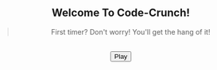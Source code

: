 <style>
#greet-text{
    text-align: center;
}

.play-container{
    text-align: center;
}

.greet-container{
    text-align: center;
}

#play-button{
    display: block;
    margin: auto;
}

#close-game{
    display: none;
    margin: auto;
    background-color: rgb(223, 109, 109);
}

#game-container{
    position: relative !important;
    --bg-color: #90fff0 !important;
    --bg-color-light: #ff00c8; 
    background: linear-gradient(-45deg, var(--bg-color), var(--bg-color-light), var(--bg-color), var(--bg-color-light));
    background-size: 1200% 1200% !important;
    animation: gradient 7s ease infinite !important;
    text-align: center;
    width: 480px;
    height: 480px;
    border-radius: 20px;
    margin: auto;
    display: none;
}
#timer-container{
  display: none;
}
#bar{
  margin-top: 40px;
  font-family: 'Fira Mono', monospace !important;
  border-collapse: collapse;
  width: 100%;
  border-radius: 0.75em;
  box-shadow: 0 0 0.5em #175178;
  padding: 10px 10px;
}
.bar-1 {
  margin-left: 10px;
  width: 150px;
  height: 80px;
  border-radius: 40px;
  background-color: #90fff0;
  color: #000000;
  border: #ffffff;
}
.bar-2{
  width: 150px;
  text-align: center;
  height: 120px;
  margin-left: 20px;
  border-radius: 40px;
  background-color: #ff00c8;
  color: #000000;
  border: #ffffff;
}
#game {
  justify-self: center;
  display: grid;
  grid-template-columns: repeat(4, 1fr);
  grid-template-rows: repeat(4, 1fr);
  width: 450px;
  height: 450px;  
}
.flip-card {
  background-color: transparent;
  width: 100px;
  height: 100px;
  perspective: 1000px;
  margin-top: 0px;
  position: relative;
  text-align: center;
  transition: transform 0.6s;
  transform-style: preserve-3d;
}
.flip-card div {
  display: flex;
  justify-content: center;
  align-items: center;
  position: absolute;
  width: 100%;
  height: 100%;
  backface-visibility: hidden;
}
.flip-card .flip-card-front {
  width: 100px;
  height: 100px;
  background-color: #ff0000;
  border-radius: 20px;
}
.flip-card .flip-card-back {
  width: 100px;
  height: 100px;
  background-color: #f1dd00;
  transform: rotateY(180deg);
  border-radius: 20px;
}
.flip-card.flipped {
  transform: rotateY(180deg);
}
#canvas{
  position: relative;
  display: block;
  padding-top: 22px;
  margin: 21px
}
img {
  width: 50px;
  height: 50px;
}    
.frozen {
  pointer-events: none;
  opacity: 1;
}
.frozen-text {
  display: none;
  position: absolute;
  top: 50%;
  left: 50%;
  transform: translate(-50%, -50%);
  font-size: 36px;
  font-weight: bold;
  font-family: "Lucida Console", "Monaco", monospace;
  color: #ff9304;
  text-align: center;
}
.frozen .frozen-text {
  display: block;
}
#popup-image {
  position: absolute;
  display: none;
  top: 45%;
  left: 50%;
  transform: translate(-50%, -50%);
  width: 400px;
  height: 300px;
}
.progressbar {
  width: 200px;
  border: solid 1px #ffffff;
  border-radius: 6px;
}
.progressbar .inner {
  height: 15px;
  animation: progressbar-countdown;
  animation-duration: 40s;
  animation-iteration-count: 1;
  animation-fill-mode: forwards;
  animation-play-state: paused;
  animation-timing-function: linear;
  border-radius: 6px;
}
@keyframes progressbar-countdown {
  0% {
    width: 100%;
    background: #1aff00;
  }
  100% {
    width: 0%;
    background: #F00;
  }
}
#highscores{
  font-family: 'Fira Mono', monospace !important;
  border-collapse: collapse;
  width: 100%;
  border-radius: 0.75em;
  box-shadow: 0 0 0.5em #175178;
  padding: 10px 10px;
  display: table;
}         
</style>

<div class="greet-container">
  <h2>Welcome To Code-Crunch!</h2>
  <blockquote id = "greet-text">First timer? Don't worry! You'll get the hang of it!</blockquote>
</div>
<br>
<div class="play-container">
  <button type="button" id="play-button">Play</button>
  <button type="button" id="close-game">Close</button>
  <div id="timer-container">
    <div id = "timer">
      <table id="bar">
        <tr>
          <th><button type="button" class="bar-1"><span id="match-count">Score</span></button></th>
          <th><button type="button" class="bar-2"></button></th>
          <th><div id='progressbar'></div></th>
        </tr>
      </table>
    </div>
  </div>
  <br>
  <div id="game-container">
      <section id="canvas" class="hidden">
      <div id='progressbar'></div>
      <div id="game">
      </div>
      <img id="popup-image" src="{{site.baseurl}}/images/m.png">
    </section>
  </div>
  <br>
</div>
<script>
const gameDiv = document.getElementById('game');

for (let i = 1; i <= 16; i++) {
  const flipCardDiv = document.createElement('div');
  flipCardDiv.id = 'flip-card-' + i;
  flipCardDiv.classList.add('flip-card');
  flipCardDiv.innerHTML = `
    <div class="flip-card-front"></div>
    <div class="flip-card-back"></div>
  `;
  gameDiv.appendChild(flipCardDiv);
}

var playbutton = document.getElementById("play-button");
var closegame = document.getElementById("close-game");
var playButton = document.querySelector("#play-button");
var canvas = document.querySelector("#canvas");
var flipCardElements = document.querySelectorAll(".flip-card");
var cardSides = document.querySelectorAll(".flip-card .flip-card-back");
var replay = document.querySelector("#close-game");
var matchCountDisplay = document.querySelector("#match-count");
var matchCounter = 0;
var totalCards = flipCardElements.length;
var flippedCards = [];
var matchedCards = [];
var locked = false;
var flipTimeout = 700;
var url = "{{site.baseurl}}/images/";
var possibleCardSides = [url + "bug.png", 
                        url + "c.png", 
                        url + "ch.png", 
                        url + "d.png", 
                        url + "e.png", 
                        url + "g.png", 
                        url + "s.png", 
                        url + "sc.png", 
                        url + "bug.png", 
                        url + "c.png", 
                        url + "ch.png", 
                        url + "d.png", 
                        url + "e.png", 
                        url + "g.png", 
                        url + "s.png", 
                        url + "sc.png"];

playbutton.onclick = function() {
  document.getElementById("game-container").style.display = "block";
  document.getElementById("timer-container").style.display = "block";
  document.getElementById("play-button").style.display = "none";
  document.getElementById("close-game").style.display = "block";
}
closegame.onclick = function() {
  document.getElementById("game-container").style.display = "none";
  document.getElementById("timer-container").style.display = "none";
  document.getElementById("play-button").style.display = "block";
  document.getElementById("close-game").style.display = "none";
}
                        
function getRandomIndex(length) {
  return Math.floor(Math.random() * length);
}

function getRandomSide(randomIndex) {
  var side;
  randomIndex = getRandomIndex(possibleCardSides.length);
  side = possibleCardSides[randomIndex];
  possibleCardSides.splice(randomIndex, 1);
  return side;
}

function assignCardSides(cardSides) {
  for (var i = 0; i < 16; i++) {
    cardSides[i].innerHTML = '<img src="' + getRandomSide() + '">';
  }
  possibleCardSides = [url + "bug.png", 
                      url + "c.png", 
                      url + "ch.png", 
                      url + "d.png", 
                      url + "e.png", 
                      url + "g.png", 
                      url + "s.png", 
                      url + "sc.png", 
                      url + "bug.png", 
                      url + "c.png", 
                      url + "ch.png", 
                      url + "d.png", 
                      url + "e.png", 
                      url + "g.png", 
                      url + "s.png", 
                      url + "sc.png"];
}

function unFlipped(card) {
  return !card.classList.contains("flipped");
}

function areMatching(flippedCards) {
  return (flippedCards[0].innerHTML === flippedCards[1].innerHTML);
}

function hideCards(flippedCards) {
  setTimeout(function() {
    flippedCards[0].classList.remove("flipped");
    flippedCards[1].classList.remove("flipped");
    locked = false;
  }, flipTimeout);
}

function reset(cardSides, flipCardElements) {
  assignCardSides(cardSides);
  matchedCards = [];
  flipCardElements.forEach(function(card) {
    card.classList.remove("flipped");
  });
}

assignCardSides(cardSides);

playButton.addEventListener("click", function() {
  canvas.classList.remove("hidden");
});

canvas.addEventListener("click", function(event) {
  if (event.target.classList.contains("flip-card-front") && !locked) {
    var card = event.target.closest(".flip-card");
    if (unFlipped(card)) {
      card.classList.add("flipped");
      flippedCards.push(card);
    }
    if (flippedCards.length === 2) {
      if (areMatching(flippedCards)) {
        matchCountDisplay.textContent = ++matchCounter;
        matchedCards.push(...flippedCards);
      } else {
        locked = true;
        hideCards(flippedCards);
      }
      flippedCards = [];
    }
  }
});

function createProgressbar(id, duration, callback) {
  const pb = document.getElementById(id);
  pb.className = 'progressbar';
  const pbi = document.createElement('div');
  pbi.className = 'inner';
  pbi.style.animationDuration = duration;
  if (typeof(callback) === 'function')
    pbi.addEventListener('animationend', callback);
  pb.appendChild(pbi);
  pbi.style.animationPlayState = 'running';
}

addEventListener('load', () => createProgressbar('progressbar', '15s', () => {
  const c = document.getElementById("game-container");
  c.classList.add("frozen");
  document.getElementById("popup-image").style.display = "block";
}));

replay.addEventListener("click", function() {
  const c = document.getElementById("game-container");
  reset(cardSides, flipCardElements);
  matchCounter = 0;
  matchCountDisplay.textContent = matchCounter;
  c.classList.remove("frozen");
  document.getElementById("popup-image").style.display = "none";
});
</script>